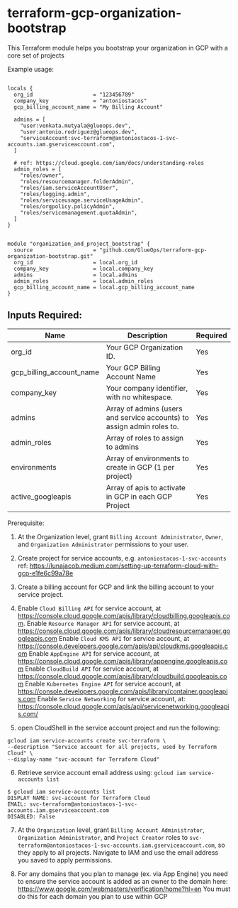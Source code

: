 # terraform-gcp-organization-bootstrap


This Terraform module helps you bootstrap your organization in GCP with a core set of projects

Example usage:

```hcl

locals {
  org_id                   = "123456789"
  company_key              = "antoniostacos"
  gcp_billing_account_name = "My Billing Account"

  admins = [
    "user:venkata.mutyala@glueops.dev",
    "user:antonio.rodriguez@glueops.dev",
    "serviceAccount:svc-terraform@antoniostacos-1-svc-accounts.iam.gserviceaccount.com",
  ]

  # ref: https://cloud.google.com/iam/docs/understanding-roles
  admin_roles = [
    "roles/owner",
    "roles/resourcemanager.folderAdmin",
    "roles/iam.serviceAccountUser",
    "roles/logging.admin",
    "roles/serviceusage.serviceUsageAdmin",
    "roles/orgpolicy.policyAdmin",
    "roles/servicemanagement.quotaAdmin",
  ]
}


module "organization_and_project_bootstrap" {
  source                   = "github.com/GlueOps/terraform-gcp-organization-bootstrap.git"
  org_id                   = local.org_id
  company_key              = local.company_key
  admins                   = local.admins
  admin_roles              = local.admin_roles
  gcp_billing_account_name = local.gcp_billing_account_name
}
```


## Inputs Required:

| Name | Description | Required |
| --- | ----------- | -------- |
| org_id | Your GCP Organization ID. | Yes |
| gcp_billing_account_name | Your GCP Billing Account Name | Yes |
| company_key | Your company identifier, with no whitespace. | Yes |
| admins | Array of admins (users and service accounts) to assign admin roles to. | Yes |
| admin_roles | Array of roles to assign to admins | Yes |
| environments | Array of environments to create in GCP (1 per project) | Yes |
| active_googleapis | Array of apis to activate in GCP in each GCP Project | Yes |

Prerequisite:

1. At the Organization level, grant `Billing Account Administrator`, `Owner`, and `Organization Administrator` permissions to your user.
2. Create project for service accounts, e.g. `antoniostacos-1-svc-accounts`
ref: https://lunajacob.medium.com/setting-up-terraform-cloud-with-gcp-e1fe6c99a78e

3. Create a billing account for GCP and link the billing account to your service project.

4. Enable `Cloud Billing API` for service account, at https://console.cloud.google.com/apis/library/cloudbilling.googleapis.com.
   Enable `Resource Manager API` for service account, at https://console.cloud.google.com/apis/library/cloudresourcemanager.googleapis.com
   Enable `Cloud KMS API` for service account, at https://console.developers.google.com/apis/api/cloudkms.googleapis.com
   Enable `AppEngine API` for service account, at https://console.cloud.google.com/apis/library/appengine.googleapis.com
   Enable `CloudBuild API` for service account, at https://console.cloud.google.com/apis/library/cloudbuild.googleapis.com
   Enable `Kubernetes Engine API` for service account, at https://console.developers.google.com/apis/library/container.googleapis.com
   Enable `Service Networking` for service account, at: https://console.cloud.google.com/apis/api/servicenetworking.googleapis.com/


5. open CloudShell in the service account project and run the following:
```
gcloud iam service-accounts create svc-terraform \
--description "Service account for all projects, used by Terraform Cloud" \
--display-name "svc-account for Terraform Cloud"
```

6. Retrieve service account email address using: `gcloud iam service-accounts list`
```
$ gcloud iam service-accounts list
DISPLAY NAME: svc-account for Terraform Cloud
EMAIL: svc-terraform@antoniostacos-1-svc-accounts.iam.gserviceaccount.com
DISABLED: False
```


7. At the `Organization` level, grant `Billing Account Administrator`, `Organization Administrator`, and `Project Creator` roles to `svc-terraform@antoniostacos-1-svc-accounts.iam.gserviceaccount.com`, so they apply to all projects.
Navigate to IAM and use the email address you saved to apply permissions.

8. For any domains that you plan to manage (ex. via App Engine) you need to ensure the service account is added as an owner to the domain here: https://www.google.com/webmasters/verification/home?hl=en You must do this for each domain you plan to use within GCP
